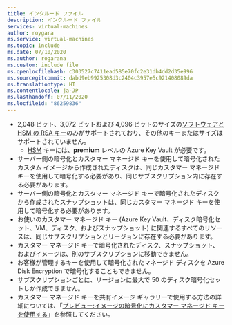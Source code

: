 ```yaml
---
title: インクルード ファイル
description: インクルード ファイル
services: virtual-machines
author: roygara
ms.service: virtual-machines
ms.topic: include
ms.date: 07/10/2020
ms.author: rogarana
ms.custom: include file
ms.openlocfilehash: c303527c7411ead585e70fc2e31db4dd2d35e996
ms.sourcegitcommit: dabd9eb9925308d3c2404c3957e5c921408089da
ms.translationtype: HT
ms.contentlocale: ja-JP
ms.lasthandoff: 07/11/2020
ms.locfileid: "86259836"
---
```

- 2,048 ビット、3,072 ビットおよび 4,096 ビットのサイズの[ソフトウェアと HSM の RSA キー](../articles/key-vault/keys/about-keys.md)のみがサポートされており、その他のキーまたはサイズはサポートされていません。
    - [HSM](../articles/key-vault/keys/hsm-protected-keys.md) キーには、**premium** レベルの Azure Key Vault が必要です。
- サーバー側の暗号化とカスタマー マネージド キーを使用して暗号化されたカスタム イメージから作成されたディスクは、同じカスタマー マネージド キーを使用して暗号化する必要があり、同じサブスクリプション内に存在する必要があります。
- サーバー側の暗号化とカスタマー マネージド キーで暗号化されたディスクから作成されたスナップショットは、同じカスタマー マネージド キーを使用して暗号化する必要があります。
- お使いのカスタマー マネージド キー (Azure Key Vault、ディスク暗号化セット、VM、ディスク、およびスナップショット) に関連するすべてのリソースは、同じサブスクリプションとリージョンに存在する必要があります。
- カスタマー マネージド キーで暗号化されたディスク、スナップショット、およびイメージは、別のサブスクリプションに移動できません。
- お客様が管理するキーを使用して暗号化されたマネージド ディスクを Azure Disk Encryption で暗号化することもできません。
- サブスクリプションごとに、リージョンに最大で 50 のディスク暗号化セットしか作成できません。
- カスタマー マネージド キーを共有イメージ ギャラリーで使用する方法の詳細については、「[プレビュー:イメージの暗号化にカスタマー マネージド キーを使用する](../articles/virtual-machines/image-version-encryption.md)」を参照してください。

